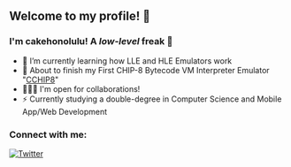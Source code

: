 ## Welcome to my profile! 👋 

### I'm cakehonolulu! A *low-level* freak 💾

- 🚧 I’m currently learning how LLE and HLE Emulators work
- 🔭 About to finish my First CHIP-8 Bytecode VM Interpreter Emulator "[CCHIP8](https://github.com/cakehonolulu/CCHIP8)"
- 🧑🏽‍💻 I'm open for collaborations!
- ⚡ Currently studying a double-degree in Computer Science and Mobile App/Web Development

### Connect with me:

[![Twitter](https://img.shields.io/twitter/follow/cakehonolulu?color=lightblue&label=Twitter&logo=red&logoColor=red&style=flat-square)](https://twitter.com/intent/follow?screen_name=cakehonolulu)
